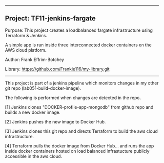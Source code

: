 -------------------------------------------------------------------------------

## Project: TF11-jenkins-fargate

Purpose: This project creates a loadbalanced fargate infrastructure using Terraform & Jenkins. 

A simple app is run inside three interconnected docker containers on the AWS cloud platform.

Author:  Frank Effrim-Botchey
   
Library: https://github.com/Frankie116/my-library.git
   
------------------------------------------------------------------------------

This project is part of a jenkins pipeline which monitors changes in my other git repo (lab051-build-docker-image).

The following is performed when changes are detected in the repo.

  [1] Jenkins clones "DOCKER-profile-app-mongodb" from github repo and builds a new docker image.
  
  [2] Jenkins pushes the new image to Docker Hub.
  
  [3] Jenkins clones this git repo and directs Terraform to build the aws cloud infrastructure.
  
  [4] Terraform pulls the docker image from Docker Hub...
      and runs the app inside docker containers hosted on load balanced infrastucture publicly accessible in the aws cloud.
